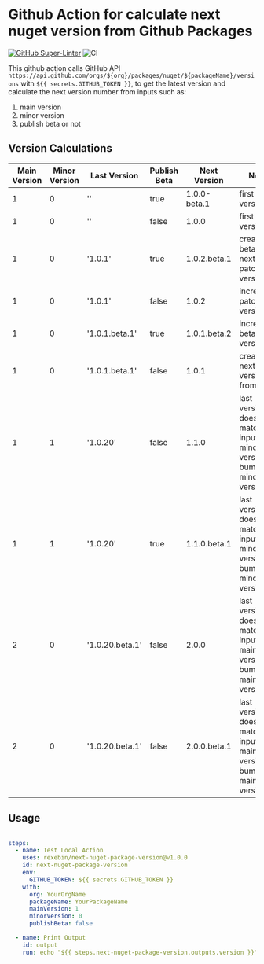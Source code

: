 # Github Action for calculate next nuget version from Github Packages

[![GitHub Super-Linter](https://github.com/rexebin/next-nuget-package-version/actions/workflows/linter.yml/badge.svg)](https://github.com/super-linter/super-linter)
![CI](https://github.com/rexebin/next-nuget-package-version/actions/workflows/ci.yml/badge.svg)

This github action calls GitHub API `https://api.github.com/orgs/${org}/packages/nuget/${packageName}/versions` with `${{ secrets.GITHUB_TOKEN }}`, to get the latest version and calculate the next version number from inputs such as:

1. main version
2. minor version
3. publish beta or not

## Version Calculations

|Main Version|Minor Version|	Last Version|	Publish Beta|	Next Version| Note
|---------|------|----|----|-|-
|1|0|''|true|1.0.0-beta.1| first version
|1|0|''|false|1.0.0|first version
|1|0|'1.0.1'|true|1.0.2.beta.1| create beta 1 for next patch version
|1|0|'1.0.1'|false|1.0.2| increment patch version
|1|0|'1.0.1.beta.1'|true|1.0.1.beta.2| increment beta version
|1|0|'1.0.1.beta.1'|false|1.0.1| create next version from beta
|1|1|'1.0.20'|false|1.1.0|last version doesn't match input minor version, bump minor version
|1|1|'1.0.20'|true|1.1.0.beta.1|last version doesn't match input minor version, bump minor version
|2|0|'1.0.20.beta.1'|false|2.0.0|last version doesn't match input main version, bump main version
|2|0|'1.0.20.beta.1'|false|2.0.0.beta.1|last version doesn't match input main version, bump main version

## Usage

```yaml

steps:  
  - name: Test Local Action
    uses: rexebin/next-nuget-package-version@v1.0.0
    id: next-nuget-package-version    
    env: 
      GITHUB_TOKEN: ${{ secrets.GITHUB_TOKEN }}
    with:
      org: YourOrgName
      packageName: YourPackageName
      mainVersion: 1
      minorVersion: 0
      publishBeta: false

  - name: Print Output
    id: output
    run: echo "${{ steps.next-nuget-package-version.outputs.version }}"

```
